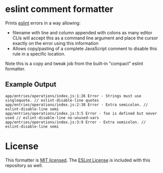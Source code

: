 # eslint comment formatter

Prints [eslint](http://eslint.org) errors in a way allowing:

- filename with line and column appended with colons as many editor CLIs will accept this as a command line argument and place the cursor exactly on the error using this information
- Allows copy/pasting of a complete JavaScript comment to disable this rule in a specific location.

Note this is a copy and tweak job from the built-in "compact" eslint formatter.

## Example Output

```
app/entries/operations/index.js:1:26 Error - Strings must use singlequote. // eslint-disable-line quotes
app/entries/operations/index.js:2:38 Error - Extra semicolon. // eslint-disable-line semi
app/entries/operations/index.js:3:5 Error - foo is defined but never used // eslint-disable-line no-unused-vars
app/entries/operations/index.js:3:9 Error - Extra semicolon. // eslint-disable-line semi

```

# License

This formatter is [MIT licensed](./LICENSE.txt). The [ESLint License](./ESLint.license) is included with this repository as well.
